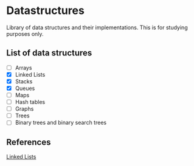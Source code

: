 # Datastructures
Library of data structures and their implementations. This is for studying purposes only. 

## List of data structures

- [ ] Arrays
- [x] Linked Lists
- [x] Stacks
- [x] Queues
- [ ] Maps
- [ ] Hash tables
- [ ] Graphs
- [ ] Trees
- [ ] Binary trees and binary search trees

## References

[Linked Lists](https://www.youtube.com/watch?v=gJjPWA8wpQg)
